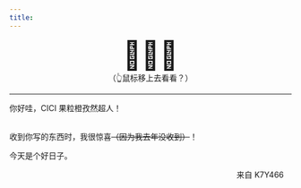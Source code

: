 ```yaml
---
title: 
---
```




<style>

@media (max-width: 720px)
.look-sheet-bkg {
	background-color: #444444;
	color: #f9ffb3;
}


.container {

    font-size: 50px;
    text-align: center;
    bottom: 0;
    width: 100%;
    transition: all 1s linear;
}
.container:hover {
	text-align: center;
	  transition: 0.05s;
	  transition-duration:0.5s;
	  transform:scale(1.1);
	 transition-timing-function:ease-in;
  }

  .container:hover::after{
  	display: block;
  	font-size: 30px;
	content: "🥳祝你早日康复！生日快乐！";
	padding-bottom: 1em;
  }


.to {
  text-align: left;
  font-height: 1em;
  }

.to-r {
  text-align: right;
  padding-right: 1em;
  font-height: 1em;
  }
</style>






<script data-num="1" data-interval="1500" data-speed="8" data-snow="🍫"  data-color="black" src="https://mengrru.github.io/magic-conch/snow/index.js"></script>

<script data-num="5" data-interval="1000" data-speed="10" data-snow="❄,❅" data-color="black" src="https://mengrru.github.io/magic-conch/snow/index.js"></script>


<center>
<div class = "container" title="加油小王！你真棒！">🎊🎊🎊</div>
</center>



<center>
<div>
（👆鼠标移上去看看？）
</div>
</center>

</body>

---



<div class="to">
你好哇，CICI 果粒橙孜然超人！
</div>

<br>

收到你写的东西时，我很惊喜<del>（因为我去年没收到）</del>！





今天是个好日子。




<div class="to-r">
来自 K7Y466
</div>

<body>





